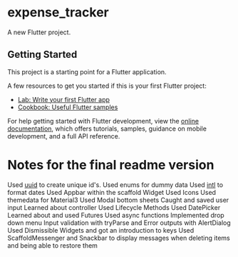 # expense_tracker

A new Flutter project.

## Getting Started

This project is a starting point for a Flutter application.

A few resources to get you started if this is your first Flutter project:

- [Lab: Write your first Flutter app](https://docs.flutter.dev/get-started/codelab)
- [Cookbook: Useful Flutter samples](https://docs.flutter.dev/cookbook)

For help getting started with Flutter development, view the
[online documentation](https://docs.flutter.dev/), which offers tutorials,
samples, guidance on mobile development, and a full API reference.


# Notes for the final readme version

Used [uuid](https://pub.dev/packages/uuid) to create unique id's.
Used enums for dummy data
Used [intl](https://pub.dev/packages/intl) to format dates
Used Appbar within the scaffold Widget
Used Icons
Used themedata for Material3
Used Modal bottom sheets
Caught and saved user input
Learned about controller
Used Lifecycle Methods
Used DatePicker
Learned about and used Futures
Used async functions
Implemented drop down menu
Input validation with tryParse and Error outputs with AlertDialog
Used Dismissible Widgets and got an introduction to keys
Used ScaffoldMessenger and Snackbar to display messages when deleting items and being able to restore them